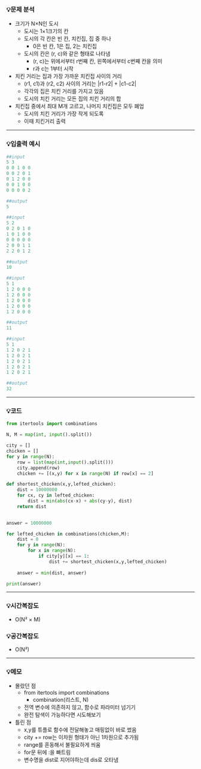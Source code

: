 ### 💡문제 분석

- 크기가 N×N인 도시
    - 도시는 1×1크기의 칸
    - 도시의 각 칸은 빈 칸, 치킨집, 집 중 하나
        - 0은 빈 칸, 1은 집, 2는 치킨집
    - 도시의 칸은 (r, c)와 같은 형태로 나타냄
        - (r, c)는 위에서부터 r번째 칸, 왼쪽에서부터 c번째 칸을 의미
        - r과 c는 1부터 시작
- 치킨 거리는 집과 가장 가까운 치킨집 사이의 거리
    - (r1, c1)과 (r2, c2) 사이의 거리는 |r1-r2| + |c1-c2|
    - 각각의 집은 치킨 거리를 가지고 있음
    - 도시의 치킨 거리는 모든 집의 치킨 거리의 합
- 치킨집 중에서 최대 M개 고르고, 나머지 치킨집은 모두 폐업
    - 도시의 치킨 거리가 가장 작게 되도록
    - 이때 치킨거리 출력

---

### 💡입출력 예시

```python
##input
5 3
0 0 1 0 0
0 0 2 0 1
0 1 2 0 0
0 0 1 0 0
0 0 0 0 2

##output
5

##input
5 2
0 2 0 1 0
1 0 1 0 0
0 0 0 0 0
2 0 0 1 1
2 2 0 1 2

##output
10

##input
5 1
1 2 0 0 0
1 2 0 0 0
1 2 0 0 0
1 2 0 0 0
1 2 0 0 0

##output
11

##input
5 1
1 2 0 2 1
1 2 0 2 1
1 2 0 2 1
1 2 0 2 1
1 2 0 2 1

##output
32
```

---

### 💡코드

```python
from itertools import combinations

N, M = map(int, input().split())

city = []
chicken = []
for y in range(N):
    row = list(map(int,input().split()))
    city.append(row)
    chicken += [(x,y) for x in range(N) if row[x] == 2]

def shortest_chicken(x,y,lefted_chicken):
    dist = 10000000
    for cx, cy in lefted_chicken:
        dist = min(abs(cx-x) + abs(cy-y), dist)
    return dist
    

answer = 10000000

for lefted_chicken in combinations(chicken,M):
    dist = 0
    for y in range(N):
        for x in range(N):
            if city[y][x] == 1:
                dist += shortest_chicken(x,y,lefted_chicken)
           
    answer = min(dist, answer)

print(answer)
```

---

### 💡시간복잡도

- O(N² × M)

### 💡공간복잡도

- O(N²)

---

### 💡메모

- 몰랐던 점
    - from itertools import combinations
        - combination(리스트, N)
    - 전역 변수에 의존하지 않고, 함수로 파라미터 넘기기
    - 완전 탐색이 가능하다면 시도해보기
- 틀린 점
    - x,y를 튜플로 함수에 전달해놓고 매핑없이 바로 썼음
    - city += row는 이차원 형태가 아닌 1차원으로 추가됨
    - range를 혼동해서 불필요하게 씌움
    - for문 뒤에 :을 빠트림
    - 변수명을 dist로 지어야하는데 dis로 오타냄